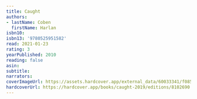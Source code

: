 ```yaml
---
title: Caught
authors:
- lastName: Coben
  firstName: Harlan
isbn10:
isbn13: '9780525951582'
read: 2021-01-23
rating: 3
yearPublished: 2010
reading: false
asin:
subtitle:
narrators:
coverImageUrl: https://assets.hardcover.app/external_data/60033341/f08546cb26926ffa49d49221660c20d2f545253a.jpeg
hardcoverUrl: https://hardcover.app/books/caught-2019/editions/8102690
---
```

